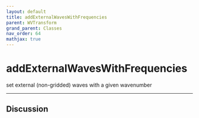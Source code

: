```yaml
---
layout: default
title: addExternalWavesWithFrequencies
parent: WVTransform
grand_parent: Classes
nav_order: 64
mathjax: true
---
```


#  addExternalWavesWithFrequencies

set external (non-gridded) waves with a given wavenumber


---

## Discussion

  

